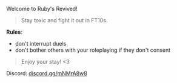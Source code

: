 Welcome to Ruby's Revived!

> Stay toxic and fight it out in FT10s.

**Rules**:
- don't interrupt duels
- don't bother others with your roleplaying if they don't consent

> Enjoy your stay! <3

Discord: [discord.gg/mNMrA8w8](https://discord.gg/mNMrA8w8)
